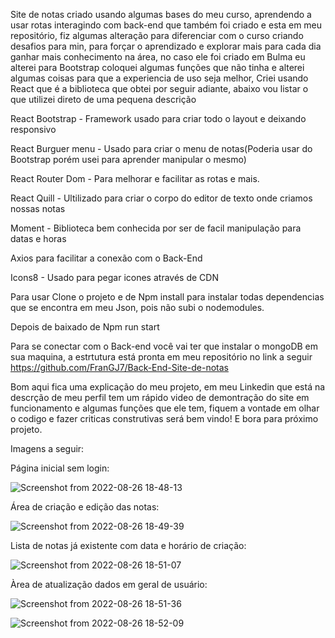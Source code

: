 Site de notas criado usando algumas bases do meu curso, aprendendo a usar rotas interagindo com back-end que também foi criado e esta em meu repositório,
fiz algumas alteração para diferenciar com o curso criando desafios para min,  para forçar o aprendizado e explorar mais para cada dia ganhar mais conhecimento na área, no caso ele foi criado em Bulma eu alterei para Bootstrap coloquei algumas funções que não tinha e alterei algumas coisas para que a experiencia de uso seja melhor, Criei usando React que é a biblioteca que obtei por seguir adiante, abaixo vou listar o que utilizei direto de uma pequena descrição

React Bootstrap - Framework usado para criar todo o layout e deixando responsivo

React Burguer menu - Usado para criar o menu de notas(Poderia usar do Bootstrap porém usei para aprender manipular o mesmo)

React Router Dom - Para melhorar e facilitar as rotas e mais.

React Quill - Ultilizado para criar o corpo do editor de texto onde criamos nossas notas

Moment - Biblioteca bem conhecida por ser de facil manipulação para datas e horas

Axios para facilitar a conexão com o Back-End

Icons8 - Usado para pegar icones através de CDN

Para usar Clone o projeto e de Npm install para instalar todas dependencias que se encontra em meu Json, pois não subi o nodemodules.

Depois de baixado de Npm run start 

Para se conectar com o Back-end você vai ter que instalar o mongoDB em sua maquina, a estrtutura está pronta em meu repositório no link a seguir https://github.com/FranGJ7/Back-End-Site-de-notas


Bom aqui fica uma explicação do meu projeto, em meu Linkedin que está na descrção de meu perfil tem um rápido video de demontração do site em funcionamento e algumas funções que ele tem, fiquem a vontade em olhar o codigo e fazer criticas construtivas será bem vindo! E bora para próximo projeto.

Imagens a seguir:

Página inicial sem login:


![Screenshot from 2022-08-26 18-48-13](https://user-images.githubusercontent.com/97806169/186995697-e32094a0-86a3-47be-a066-13bce0604bc8.png)

Área de criação e edição das notas:

![Screenshot from 2022-08-26 18-49-39](https://user-images.githubusercontent.com/97806169/186995788-91928375-bbba-4d5b-9a41-3839a7d84cda.png)

Lista de notas já existente com data e horário de criação:

![Screenshot from 2022-08-26 18-51-07](https://user-images.githubusercontent.com/97806169/186995925-622fcfb1-3d78-40d2-b5e7-091f61dd3433.png)


Àrea de atualização dados em geral de usuário:

![Screenshot from 2022-08-26 18-51-36](https://user-images.githubusercontent.com/97806169/186996071-12fcf911-b632-4a13-800d-c5551ae7cf0d.png)

![Screenshot from 2022-08-26 18-52-09](https://user-images.githubusercontent.com/97806169/186996085-86136826-0360-48b8-af0f-ef9b297613c3.png)







